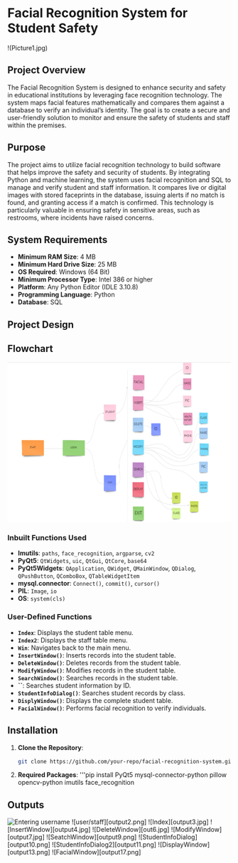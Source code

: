 # Facial Recognition System for Student Safety
!(Picture1.jpg)
## Project Overview

The Facial Recognition System is designed to enhance security and safety in educational institutions by leveraging face recognition technology. The system maps facial features mathematically and compares them against a database to verify an individual’s identity. The goal is to create a secure and user-friendly solution to monitor and ensure the safety of students and staff within the premises.

## Purpose

The project aims to utilize facial recognition technology to build software that helps improve the safety and security of students. By integrating Python and machine learning, the system uses facial recognition and SQL to manage and verify student and staff information. It compares live or digital images with stored faceprints in the database, issuing alerts if no match is found, and granting access if a match is confirmed. This technology is particularly valuable in ensuring safety in sensitive areas, such as restrooms, where incidents have raised concerns.

## System Requirements

- **Minimum RAM Size**: 4 MB
- **Minimum Hard Drive Size**: 25 MB
- **OS Required**: Windows (64 Bit)
- **Minimum Processor Type**: Intel 386 or higher
- **Platform**: Any Python Editor (IDLE 3.10.8)
- **Programming Language**: Python
- **Database**: SQL

## Project Design

## Flowchart
![Workflow of all the windows ](Flowchart.png)

### Inbuilt Functions Used

- **Imutils**: `paths`, `face_recognition`, `argparse`, `cv2`
- **PyQt5**: `QtWidgets`, `uic`, `QtGui`, `QtCore`, `base64`
- **PyQt5Widgets**: `QApplication`, `QWidget`, `QMainWindow`, `QDialog`, `QPushButton`, `QComboBox`, `QTableWidgetItem`
- **mysql.connector**: `Connect()`, `commit()`, `cursor()`
- **PIL**: `Image`, `io`
- **OS**: `system(cls)`

### User-Defined Functions

- **`Index`**: Displays the student table menu.
- **`Index2`**: Displays the staff table menu.
- **`Win`**: Navigates back to the main menu.
- **`InsertWindow()`**: Inserts records into the student table.
- **`DeleteWindow()`**: Deletes records from the student table.
- **`ModifyWindow()`**: Modifies records in the student table.
- **`SearchWindow()`**: Searches records in the student table.
- **``**: Searches student information by ID.
- **`StudentInfoDialog()`**: Searches student records by class.
- **`DisplyWindow()`**: Displays the complete student table.
- **`FacialWindow()`**: Performs facial recognition to verify individuals.
## Installation

1. **Clone the Repository**:
   ```bash
   git clone https://github.com/your-repo/facial-recognition-system.git
2. **Required Packages**:
'''pip install PyQt5 mysql-connector-python pillow opencv-python imutils face_recognition

## Outputs


![Entering username](output1.png)
![user/staff][output2.png]
![Index][output3.jpg]
![InsertWindow][output4.jpg]
![DeleteWindow][out6.jpg]
![ModifyWindow][output7.jpg]
![SeatchWindow][output9.png]
![StudentInfoDialog][output10.png]
![StudentInfoDialog2][output11.png]
![DisplayWindow][output13.png]
![FacialWindow][output17.png]
